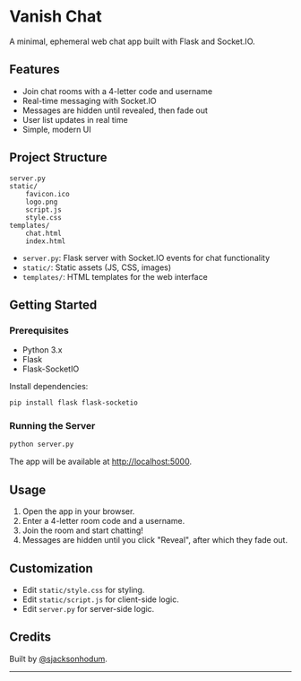 # Vanish Chat

A minimal, ephemeral web chat app built with Flask and Socket.IO.

## Features

- Join chat rooms with a 4-letter code and username
- Real-time messaging with Socket.IO
- Messages are hidden until revealed, then fade out
- User list updates in real time
- Simple, modern UI

## Project Structure

```
server.py
static/
    favicon.ico
    logo.png
    script.js
    style.css
templates/
    chat.html
    index.html
```

- `server.py`: Flask server with Socket.IO events for chat functionality
- `static/`: Static assets (JS, CSS, images)
- `templates/`: HTML templates for the web interface

## Getting Started

### Prerequisites

- Python 3.x
- Flask
- Flask-SocketIO

Install dependencies:

```sh
pip install flask flask-socketio
```

### Running the Server

```sh
python server.py
```

The app will be available at [http://localhost:5000](http://localhost:5000).

## Usage

1. Open the app in your browser.
2. Enter a 4-letter room code and a username.
3. Join the room and start chatting!
4. Messages are hidden until you click "Reveal", after which they fade out.

## Customization

- Edit `static/style.css` for styling.
- Edit `static/script.js` for client-side logic.
- Edit `server.py` for server-side logic.

## Credits

Built by [@sjacksonhodum](https://github.com/sjacksonhodum).

---